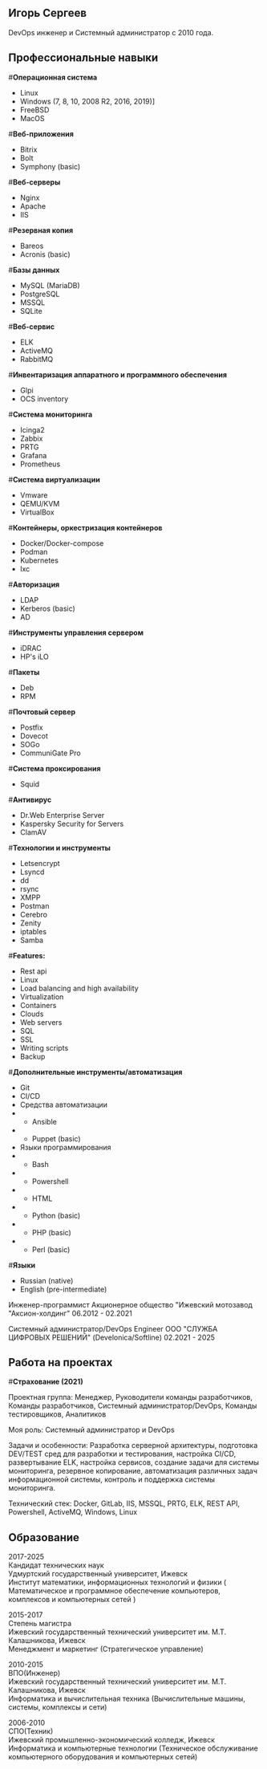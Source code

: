 ## Игорь Сергеев
DevOps инженер и Системный администратор с 2010 года.

## Профессиональные навыки

#**Операционная система**
- Linux
- Windows (7, 8, 10, 2008 R2, 2016, 2019)] 
- FreeBSD
- MacOS

#**Веб-приложения**
- Bitrix 
- Bolt 
- Symphony (basic)

#**Веб-серверы**
- Nginx
- Apache
- IIS

#**Резервная копия**
- Bareos
- Acronis (basic)

#**Базы данных**
- MySQL (MariaDB)
- PostgreSQL
- MSSQL
- SQLite

#**Веб-сервис**
- ELK
- ActiveMQ
- RabbitMQ

#**Инвентаризация аппаратного и программного обеспечения**
- Glpi
- OCS inventory

#**Система мониторинга**
- Icinga2
- Zabbix
- PRTG
- Grafana
- Prometheus

#**Система виртуализации**
- Vmware 
- QEMU/KVM 
- VirtualBox

#**Контейнеры, оркестризация контейнеров**
- Docker/Docker-compose
- Podman
- Kubernetes
- lxc

#**Авторизация**
- LDAP 
- Kerberos (basic) 
- AD

#**Инструменты управления сервером**
- iDRAC
- HP's iLO

#**Пакеты**
- Deb
- RPM

#**Почтовый сервер**
- Postfix 
- Dovecot 
- SOGo
- CommuniGate Pro

#**Система проксирования**
- Squid

#**Антивирус**
- Dr.Web Enterprise Server
- Kaspersky Security for Servers
- ClamAV

#**Технологии и инструменты**
- Letsencrypt
- Lsyncd
- dd
- rsync
- XMPP
- Postman
- Cerebro
- Zenity
- iptables
- Samba

#**Features:**
- Rest api
- Linux
- Load balancing and high availability
- Virtualization
- Containers
- Clouds
- Web servers
- SQL
- SSL
- Writing scripts
- Backup

#**Дополнительные инструменты/автоматизация**
- Git
- CI/CD
- Средства автоматизации
- - Ansible
- - Puppet (basic)
- Языки программирования
- - Bash
- - Powershell
- - HTML
- - Python (basic)
- - PHP (basic)
- - Perl (basic)

#**Языки**
- Russian (native)
- English (pre-intermediate)

Инженер-программист
Акционерное общество "Ижевский мотозавод "Аксион-холдинг" 06.2012 - 02.2021

Системный администратор/DevOps Engineer 
ООО "СЛУЖБА ЦИФРОВЫХ РЕШЕНИЙ" (Develonica/Softline) 02.2021 - 2025

## Работа на проектах

#**Страхование (2021)**

Проектная группа:
Менеджер,
Руководители команды разработчиков,
Команды разработчиков,
Системный администратор/DevOps,
Команды тестировщиков,
Аналитиков


Моя роль:
Системный администратор и DevOps

Задачи и особенности:
Разработка серверной архитектуры, подготовка DEV/TEST сред для разработки и тестирования, настройка CI/CD, развертывание ELK, настройка сервисов, создание задачи для системы мониторинга, резервное копирование, автоматизация различных задач информационной системы, контроль и поддержка системы мониторинга.

Технический стек:
Docker, GitLab, IIS, MSSQL, PRTG, ELK, REST API, Powershell, ActiveMQ, Windows, Linux

## Образование

2017-2025 <br>
Кандидат технических наук <br>
Удмуртский государственный университет, Ижевск <br>
Институт математики, информационных технологий и физики ( Математическое и программное обеспечение компьютеров, комплексов и компьютерных сетей )

2015-2017 <br>
Степень магистра <br>
Ижевский государственный технический университет им. М.Т. Калашникова, Ижевск <br>
Менеджмент и маркетинг (Стратегическое управление)

2010-2015 <br>
ВПО(Инженер) <br>
Ижевский государственный технический университет им. М.Т. Калашникова, Ижевск <br>
Информатика и вычислительная техника (Вычислительные машины, системы, комплексы и сети)

2006-2010 <br>
СПО(Техник) <br>
Ижевский промышленно-экономический колледж, Ижевск <br>
Информатика и компьютерные технологии (Техническое обслуживание компьютерного оборудования и компьютерных сетей)

